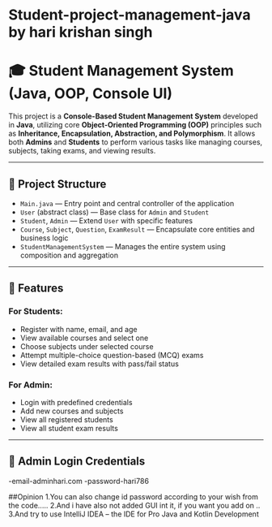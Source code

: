 # Student-project-management-java by hari krishan singh
# 🎓 Student Management System (Java, OOP, Console UI)

This project is a **Console-Based Student Management System** developed in **Java**, utilizing core **Object-Oriented Programming (OOP)** principles such as **Inheritance, Encapsulation, Abstraction, and Polymorphism**. It allows both **Admins** and **Students** to perform various tasks like managing courses, subjects, taking exams, and viewing results.

---

## 📁 Project Structure

- `Main.java` — Entry point and central controller of the application
- `User` (abstract class) — Base class for `Admin` and `Student`
- `Student`, `Admin` — Extend `User` with specific features
- `Course`, `Subject`, `Question`, `ExamResult` — Encapsulate core entities and business logic
- `StudentManagementSystem` — Manages the entire system using composition and aggregation

---

## 👤 Features

### For Students:
- Register with name, email, and age
- View available courses and select one
- Choose subjects under selected course
- Attempt multiple-choice question-based (MCQ) exams
- View detailed exam results with pass/fail status

### For Admin:
- Login with predefined credentials
- Add new courses and subjects
- View all registered students
- View all student exam results

---

## 🔑 Admin Login Credentials
-email-adminhari.com
-password-hari786

##Opinion
1.You can also change id password according to your wish from the code.....
2.And i have also not added GUI int it, if you want you add on ..
3.And try to use IntelliJ IDEA – the IDE for Pro Java and Kotlin Development

